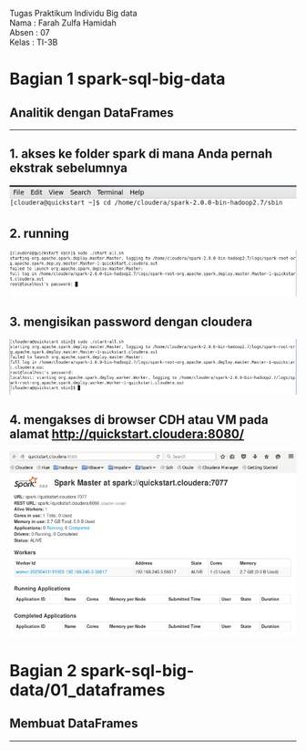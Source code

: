 Tugas Praktikum Individu Big data</br>
Nama  : Farah Zulfa Hamidah</br>
Absen : 07</br>
Kelas : TI-3B</br>

# Bagian 1 spark-sql-big-data
## Analitik dengan DataFrames
----------------------------------------------------

## 1. akses ke folder spark di mana Anda pernah ekstrak sebelumnya
![Screenshot](00_images/img1.png) </br>

## 2. running
![Screenshot](00_images/img2.png) </br>

## 3. mengisikan password dengan cloudera
![Screenshot](00_images/img3.png) </br>

## 4. mengakses di browser CDH atau VM pada alamat http://quickstart.cloudera:8080/
![Screenshot](00_images/img4.png) </br>

# Bagian 2 spark-sql-big-data/01_dataframes
## Membuat DataFrames
----------------------------------------------------

